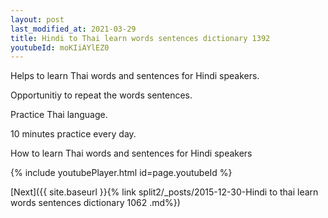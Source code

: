 ```yaml
---
layout: post
last_modified_at: 2021-03-29
title: Hindi to Thai learn words sentences dictionary 1392 
youtubeId: moKIiAYlEZ0
---
```

 
 
Helps to learn Thai words and sentences for Hindi speakers.

Opportunitiy to repeat the words sentences. 

Practice Thai language. 
 
10 minutes practice every day. 
 
How to learn Thai words and sentences for Hindi speakers 
 
{% include youtubePlayer.html id=page.youtubeId %}
 
 
[Next]({{ site.baseurl }}{% link  split2/_posts/2015-12-30-Hindi to thai learn words sentences dictionary 1062 .md%})
 
